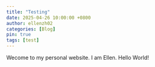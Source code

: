 ```yaml
---
title: "Testing"
date: 2025-04-26 10:00:00 +0800
author: ellenzh02
categories: [Blog]
pin: true
tags: [test]
---
```


Wecome to my personal website. I am Ellen. Hello World!